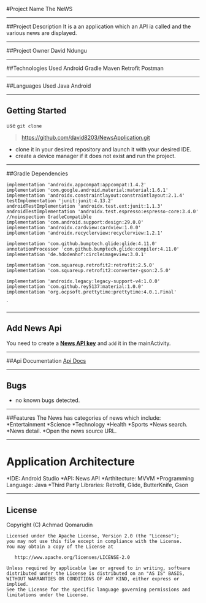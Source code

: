 #Project Name
The NeWS
___
##Project Description
It is a an application which an API ia called and the various news are displayed.
___
##Project Owner
David Ndungu
___
##Technologies Used
Android
Gradle
Maven
Retrofit
Postman
___
##Languages Used
Java Android
___
## Getting Started
use `git clone` 
>https://github.com/david8203/NewsApplication.git
* clone it in your desired repository and launch it with your desired IDE.
* create a device manager if it does not exist and run the project.
___
##Gradle Dependencies

    implementation 'androidx.appcompat:appcompat:1.4.2'
    implementation 'com.google.android.material:material:1.6.1'
    implementation 'androidx.constraintlayout:constraintlayout:2.1.4'
    testImplementation 'junit:junit:4.13.2'
    androidTestImplementation 'androidx.test.ext:junit:1.1.3'
    androidTestImplementation 'androidx.test.espresso:espresso-core:3.4.0'
    //noinspection GradleCompatible
    implementation 'com.android.support:design:29.0.0'
    implementation 'androidx.cardview:cardview:1.0.0'
    implementation 'androidx.recyclerview:recyclerview:1.2.1'

    implementation 'com.github.bumptech.glide:glide:4.11.0'
    annotationProcessor 'com.github.bumptech.glide:compiler:4.11.0'
    implementation 'de.hdodenhof:circleimageview:3.0.1'

    implementation 'com.squareup.retrofit2:retrofit:2.5.0'
    implementation 'com.squareup.retrofit2:converter-gson:2.5.0'

    implementation 'androidx.legacy:legacy-support-v4:1.0.0'
    implementation 'com.github.rey5137:material:1.0.0'
    implementation 'org.ocpsoft.prettytime:prettytime:4.0.1.Final'


`
___
## Add News Api
You need to create a **[News API key](https://newsapi.org/docs/endpoints/sources)** and `add` it in the mainActivity.
___
##Api Documentation
[Api Docs](https://newsapi.org/docs/endpoints/sources)
___
## Bugs
* no known bugs detected.
___
##Features
The News has categories of news which include:
*Entertainment
*Science
*Technology
*Health
*Sports
*News search.
*News detail.
*Open the news source URL.
___
# Application Architecture
*IDE: Android Studio
*API: News API
*Arthitecture: MVVM
*Programming Language: Java
*Third Party Libraries: Retrofit, Glide, ButterKnife, Gson
___
## License
Copyright (C) Achmad Qomarudin

    Licensed under the Apache License, Version 2.0 (the "License");
    you may not use this file except in compliance with the License.
    You may obtain a copy of the License at

       http://www.apache.org/licenses/LICENSE-2.0

    Unless required by applicable law or agreed to in writing, software
    distributed under the License is distributed on an "AS IS" BASIS,
    WITHOUT WARRANTIES OR CONDITIONS OF ANY KIND, either express or implied.
    See the License for the specific language governing permissions and
    limitations under the License.
